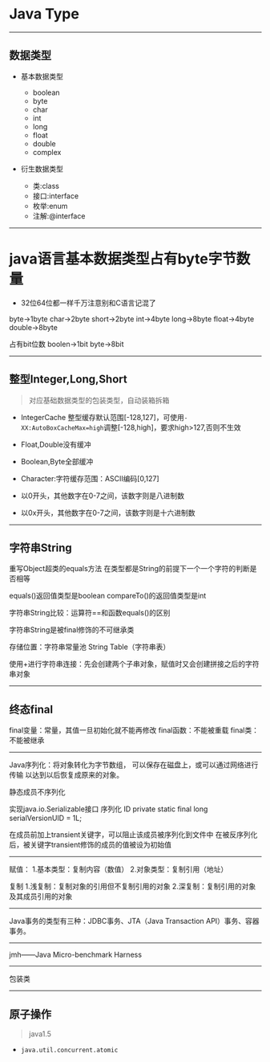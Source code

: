 # Java Type
---
## 数据类型
- 基本数据类型
    - boolean
    - byte
    - char
    - int
    - long
    - float
    - double
    - complex

- 衍生数据类型
    - 类:class
    - 接口:interface
    - 枚举:enum
    - 注解:@interface



---

# java语言基本数据类型占有byte字节数量
- 32位64位都一样千万注意别和C语言记混了

byte->1byte
char->2byte
short->2byte
int->4byte
long->8byte
float->4byte
double->8byte

占有bit位数
boolen->1bit
byte->8bit


---
## 整型Integer,Long,Short
> 对应基础数据类型的包装类型，自动装箱拆箱

- IntegerCache
整型缓存默认范围[-128,127]，可使用`-XX:AutoBoxCacheMax=high`调整[-128,high]，要求high>127,否则不生效
- Float,Double没有缓冲
- Boolean,Byte全部缓冲
- Character:字符缓存范围：ASCII编码[0,127]


- 以0开头，其他数字在0-7之间，该数字则是八进制数
- 以0x开头，其他数字在0-7之间，该数字则是十六进制数


---



## 字符串String

重写Object超类的equals方法
在类型都是String的前提下一个一个字符的判断是否相等


equals()返回值类型是boolean
compareTo()的返回值类型是int

字符串String比较：运算符==和函数equals()的区别

字符串String是被final修饰的不可继承类


存储位置：字符串常量池 String Table（字符串表）


使用+进行字符串连接：先会创建两个子串对象，赋值时又会创建拼接之后的字符串对象

---

## 终态final

final变量：常量，其值一旦初始化就不能再修改
final函数：不能被重载
final类：不能被继承


---


Java序列化：将对象转化为字节数组，
可以保存在磁盘上，或可以通过网络进行传输
以达到以后恢复成原来的对象。

静态成员不序列化

实现java.io.Serializable接口
序列化 ID
private static final long serialVersionUID = 1L;

在成员前加上transient关键字，可以阻止该成员被序列化到文件中
在被反序列化后，被关键字transient修饰的成员的值被设为初始值

---

赋值：
1.基本类型：复制内容（数值）
2.对象类型：复制引用（地址）

复制
1.浅复制：复制对象的引用但不复制引用的对象
2.深复制：复制引用的对象及其成员引用的对象




---


Java事务的类型有三种：JDBC事务、JTA（Java Transaction API）事务、容器事务。


---
jmh——Java Micro-benchmark Harness

---
包装类


---
## 原子操作
> java1.5
- `java.util.concurrent.atomic`